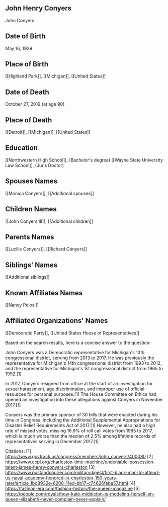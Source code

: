 ## John Henry Conyers
John Conyers
## Date of Birth
May 16, 1929
## Place of Birth
[[Highland Park]], [[Michigan]], [[United States]]
## Date of Death
October 27, 2019 (at age 90)
## Place of Death
[[Detroit]], [[Michigan]], [[United States]]
## Education
[[Northwestern High School]], (Bachelor's degree)
[[Wayne State University Law School]], (Juris Doctor)
## Spouses Names
[[Monica Conyers]], [[Additional spouses]]
## Children Names
[[John Conyers III]], [[Additional children]]
## Parents Names
[[Lucille Conyers]], [[Richard Conyers]]
## Siblings' Names
[[Additional siblings]]
## Known Affiliates Names
[[Nancy Pelosi]]
## Affiliated Organizations' Names
[[Democratic Party]], [[United States House of Representatives]]

Based on the search results, here is a concise answer to the question:

John Conyers was a Democratic representative for Michigan's 13th congressional district, serving from 2013 to 2017. He was previously the representative for Michigan's 14th congressional district from 1993 to 2012, and the representative for Michigan's 1st congressional district from 1965 to 1992.[1]

In 2017, Conyers resigned from office at the start of an investigation for sexual harassment, age discrimination, and improper use of official resources for personal purposes.[1] The House Committee on Ethics had opened an investigation into these allegations against Conyers in November 2017.[1]

Conyers was the primary sponsor of 30 bills that were enacted during his time in Congress, including the Additional Supplemental Appropriations for Disaster Relief Requirements Act of 2017.[1] However, he also had a high rate of missed votes, missing 16.9% of roll call votes from 1965 to 2017, which is much worse than the median of 2.5% among lifetime records of representatives serving in December 2017.[1]

Citations:
[1] https://www.govtrack.us/congress/members/john_conyers/400080
[2] https://www.ccpl.org/charleston-time-machine/undeniable-possession-talent-james-henry-conyers-charleston
[3] https://www.postandcourier.com/militarydigest/first-black-man-to-attend-us-naval-academy-honored-in-charleston-150-years-later/article_1bd8932e-6208-11ed-bb17-c74626feba57.html
[4] https://fashion-era.com/fashion-history/the-queen-magazine
[5] https://people.com/royals/how-kate-middleton-is-modeling-herself-on-queen-elizabeth-never-complain-never-explain/